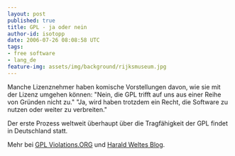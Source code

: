 ```yaml
---
layout: post
published: true
title: GPL - ja oder nein
author-id: isotopp
date: 2006-07-26 08:08:58 UTC
tags:
- free software
- lang_de
feature-img: assets/img/background/rijksmuseum.jpg
---
```


Manche Lizenznehmer haben komische Vorstellungen davon, wie sie mit der Lizenz umgehen können: 
"Nein, die GPL trifft auf uns aus einer Reihe von Gründen nicht zu." 
"Ja, wird haben trotzdem ein Recht, die Software zu nutzen oder weiter zu verbreiten."

Der erste Prozess weltweit überhaupt über die Tragfähigkeit der GPL findet in Deutschland statt.

Mehr bei 
[GPL Violations.ORG](http://www.gpl-violations.org) und 
[Harald Weltes Blog](http://gnumonks.org/~laforge/weblog/2006/07/25/#20060725-court_hearing).
